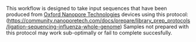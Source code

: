 This workflow is designed to take input sequences that have been produced from [Oxford Nanopore Technologies](https://nanoporetech.com/) devices using this protocol: (https://community.nanoporetech.com/docs/prepare/library_prep_protocols/ligation-sequencing-influenza-whole-genome)
Samples not prepared with this protocol may work sub-optimally or fail to complete succesfully.
